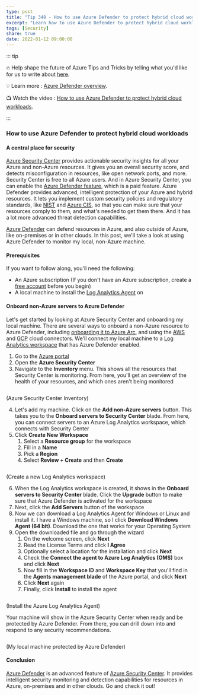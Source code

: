 ```yaml
---
type: post
title: "Tip 348 - How to use Azure Defender to protect hybrid cloud workloads"
excerpt: "Learn how to use Azure Defender to protect hybrid cloud workloads"
tags: [Security]
share: true
date: 2022-01-12 09:00:00
---
```


::: tip 

:fire:  Help shape the future of Azure Tips and Tricks by telling what you'd like for us to write about [here](https://github.com/microsoft/AzureTipsAndTricks/issues/new?assignees=&labels=&template=survey.md&title=).

:bulb: Learn more : [Azure Defender overview](https://docs.microsoft.com/azure/security-center/azure-defender?WT.mc_id=docs-azuredevtips-azureappsdev). 

:tv: Watch the video : [How to use Azure Defender to protect hybrid cloud workloads](https://youtu.be/wUtS8UUOyW0?WT.mc_id=youtube-azuredevtips-azureappsdev).

:::

### How to use Azure Defender to protect hybrid cloud workloads

#### A central place for security
[Azure Security Center](https://docs.microsoft.com/azure/security-center/security-center-introduction?WT.mc_id=docs-azuredevtips-azureappsdev) provides actionable security insights for all your Azure and non-Azure resources. It gives you an overall security score, and detects misconfiguration in resources, like open network ports, and more. Security Center is free to all Azure users. 
And in Azure Security Center, you can enable the [Azure Defender feature](https://docs.microsoft.com/azure/security-center/azure-defender?WT.mc_id=docs-azuredevtips-azureappsdev), which is a paid feature. Azure Defender provides advanced, intelligent protection of your Azure and hybrid resources. It lets you implement custom security policies and regulatory standards, like [NIST](https://www.nist.gov/cyberframework?WT.mc_id=other-azuredevtips-azureappsdev) and [Azure CIS](https://www.cisecurity.org/blog/cis-microsoft-azure-foundations-benchmark-v1-0-0-now-available/?WT.mc_id=other-azuredevtips-azureappsdev), so that you can make sure that your resources comply to them, and what's needed to get them there. And it has a lot more advanced threat detection capabilities.

[Azure Defender](https://docs.microsoft.com/azure/security-center/azure-defender?WT.mc_id=docs-azuredevtips-azureappsdev) can defend resources in Azure, and also outside of Azure, like on-premises or in other clouds. In this post, we'll take a look at using Azure Defender to monitor my local, non-Azure machine.

#### Prerequisites
If you want to follow along, you'll need the following:
* An Azure subscription (If you don't have an Azure subscription, create a [free account](https://azure.microsoft.com/free/?WT.mc_id=azure-azuredevtips-azureappsdev) before you begin)
* A local machine to install the [Log Analytics Agent](https://docs.microsoft.com/azure/azure-monitor/agents/log-analytics-agent?WT.mc_id=docs-azuredevtips-azureappsdev) on

#### Onboard non-Azure servers to Azure Defender
Let's get started by looking at Azure Security Center and onboarding my local machine. There are several ways to onboard a non-Azure resource to Azure Defender, including [onboarding it to Azure Arc](https://docs.microsoft.com/azure/security-center/quickstart-onboard-machines?pivots=azure-arc&WT.mc_id=docs-azuredevtips-azureappsdev#add-non-azure-machines-with-azure-arc), and using the [AWS](https://docs.microsoft.com/azure/security-center/quickstart-onboard-aws?WT.mc_id=docs-azuredevtips-azureappsdev) and [GCP](https://docs.microsoft.com/azure/security-center/quickstart-onboard-gcp?WT.mc_id=docs-azuredevtips-azureappsdev) cloud connectors. We'll connect my local machine to a [Log Analytics workspace](https://docs.microsoft.com/azure/azure-monitor/logs/log-analytics-overview?WT.mc_id=docs-azuredevtips-azureappsdev) that has Azure Defender enabled. 

1. Go to the [Azure portal](https://portal.azure.com/?WT.mc_id=azure-azuredevtips-azureappsdev)
2. Open the **Azure Security Center**
3. Navigate to the **Inventory** menu. This shows all the resources that Security Center is monitoring. From here, you'll get an overview of the health of your resources, and which ones aren't being monitored

<img :src="$withBase('/files/132inventory.png')">

(Azure Security Center Inventory)

4. Let's add my machine. Click on the **Add non-Azure servers** button. This takes you to the **Onboard servers to Security Center** blade. From here, you can connect servers to an Azure Log Analytics workspace, which connects with Security Center
5. Click **Create New Workspace**
   1. Select a **Resource group** for the workspace
   2. Fill in a **Name**
   3. Pick a **Region**
   4. Select **Review + Create** and then **Create** 

<img :src="$withBase('/files/132createworkspace.png')">

(Create a new Log Analytics workspace)

6. When the Log Analytics workspace is created, it shows in the **Onboard servers to Security Center** blade. Click the **Upgrade** button to make sure that Azure Defender is activated for the workspace
7. Next, click the **Add Servers** button of the workspace
8. Now we can download a Log Analytics Agent for Windows or Linux and install it. I have a Windows machine, so I click **Download Windows Agent (64 bit)**. Download the one that works for your Operating System
9. Open the downloaded file and go through the wizard
   1.  On the welcome screen, click **Next**
   2.  Read the License Terms and click **I Agree**
   3.  Optionally select a location for the installation and click **Next**
   4.  Check the **Connect the agent to Azure Log Analytics (OMS)** box and click **Next**
   5.  Now fill in the **Workspace ID** and **Workspace Key** that you'll find in the **Agents management blade** of the Azure portal, and click **Next**
   6.  Click **Next** again
   7.  Finally, click **Install** to install the agent

<img :src="$withBase('/files/132monitorsetup.png')">

(Install the Azure Log Analytics Agent)

Your machine will show in the Azure Security Center when ready and be protected by Azure Defender. From there, you can drill down into and respond to any security recommendations. 

<img :src="$withBase('/files/132results.png')">

(My local machine protected by Azure Defender)

#### Conclusion
[Azure Defender](https://docs.microsoft.com/azure/security-center/azure-defender?WT.mc_id=docs-azuredevtips-azureappsdev) is an advanced feature of [Azure Security Center](https://docs.microsoft.com/azure/security-center/security-center-introduction?WT.mc_id=docs-azuredevtips-azureappsdev). It provides intelligent security monitoring and detection capabilities for resources in Azure, on-premises and in other clouds. Go and check it out!